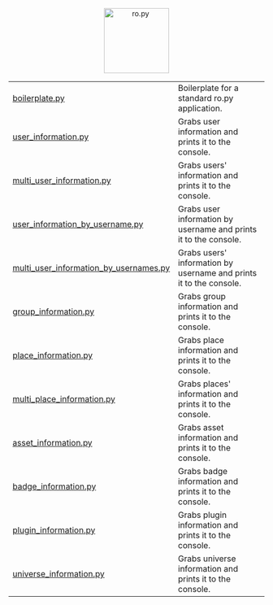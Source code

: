 <p align="center" width="100%">
    <img src="/resources/textlogo.svg" alt="ro.py" height="128em" />
    <br>
</p>

<div align="center">
    <table>
        <tr>
            <td>
                <a href="./boilerplate.py">boilerplate.py</a>
            </td>
            <td>Boilerplate for a standard ro.py application.</td>
        </tr>
        <tr>
            <td>
                <a href="./user_information.py">user_information.py</a>
            </td>
            <td>Grabs user information and prints it to the console.</td>
        </tr>
        <tr>
            <td>
                <a href="./multi_user_information.py">multi_user_information.py</a>
            </td>
            <td>Grabs users' information and prints it to the console.</td>
        </tr>
        <tr>
            <td>
                <a href="./user_information_by_username.py">user_information_by_username.py</a>
            </td>
            <td>Grabs user information by username and prints it to the console.</td>
        </tr>
        <tr>
            <td>
                <a href="./multi_user_information_by_usernames.py">multi_user_information_by_usernames.py</a>
            </td>
            <td>Grabs users' information by username and prints it to the console.</td>
        </tr>
        <tr>
            <td>
                <a href="./group_information.py">group_information.py</a>
            </td>
            <td>Grabs group information and prints it to the console.</td>
        </tr>
        <tr>
            <td>
                <a href="./place_information.py">place_information.py</a>
            </td>
            <td>Grabs place information and prints it to the console.</td>
        </tr>
        <tr>
            <td>
                <a href="./multi_place_information.py">multi_place_information.py</a>
            </td>
            <td>Grabs places' information and prints it to the console.</td>
        </tr>
        <tr>
            <td>
                <a href="./asset_information.py">asset_information.py</a>
            </td>
            <td>Grabs asset information and prints it to the console.</td>
        </tr>
        <tr>
            <td>
                <a href="./badge_information.py">badge_information.py</a>
            </td>
            <td>Grabs badge information and prints it to the console.</td>
        </tr>
        <tr>
            <td>
                <a href="./plugin_information.py">plugin_information.py</a>
            </td>
            <td>Grabs plugin information and prints it to the console.</td>
        </tr>
        <tr>
            <td>
                <a href="./universe_information.py">universe_information.py</a>
            </td>
            <td>Grabs universe information and prints it to the console.</td>
        </tr>
    </table>
</div>
